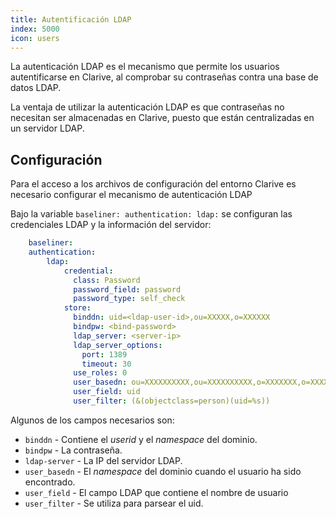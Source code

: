 ```yaml
---
title: Autentificación LDAP
index: 5000
icon: users
---
```


La autenticación LDAP es el mecanismo que permite los usuarios autentificarse en Clarive, al comprobar su contraseñas
contra una base de datos LDAP.

La ventaja de utilizar la autenticación LDAP es que contraseñas no necesitan ser almacenadas en Clarive, puesto que
están centralizadas en un servidor LDAP.

## Configuración

Para el acceso a los archivos de configuración del entorno Clarive es necesario configurar el mecanismo de autenticación
LDAP

Bajo la variable `baseliner: authentication: ldap:` se configuran las credenciales LDAP y la información del servidor:

```yaml
    baseliner:
    authentication:
        ldap:
            credential:
              class: Password
              password_field: password
              password_type: self_check
            store:
              binddn: uid=<ldap-user-id>,ou=XXXXX,o=XXXXXX
              bindpw: <bind-password>
              ldap_server: <server-ip>
              ldap_server_options:
                port: 1389
                timeout: 30
              use_roles: 0
              user_basedn: ou=XXXXXXXXXX,ou=XXXXXXXXXX,o=XXXXXXX,o=XXXXXXX
              user_field: uid
              user_filter: (&(objectclass=person)(uid=%s))
```

Algunos de los campos necesarios son:

- `binddn` - Contiene el *userid* y el *namespace* del dominio.
- `bindpw` - La contraseña.
- `ldap-server` - La IP del servidor LDAP.
- `user_basedn` - El *namespace* del dominio cuando el usuario ha sido encontrado.
- `user_field` - El campo LDAP que contiene el nombre de usuario
- `user_filter` - Se utiliza para parsear el uid.
